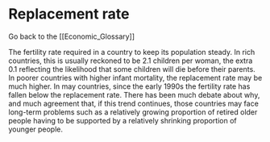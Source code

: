# Replacement rate

Go back to the [[Economic_Glossary]]


The fertility rate required in a country to keep its population steady. In rich countries, this is usually reckoned to be 2.1 children per woman, the extra 0.1 reflecting the likelihood that some children will die before their parents. In poorer countries with higher infant mortality, the replacement rate may be much higher. In may countries, since the early 1990s the fertility rate has fallen below the replacement rate. There has been much debate about why, and much agreement that, if this trend continues, those countries may face long-term problems such as a relatively growing proportion of retired older people having to be supported by a relatively shrinking proportion of younger people.

